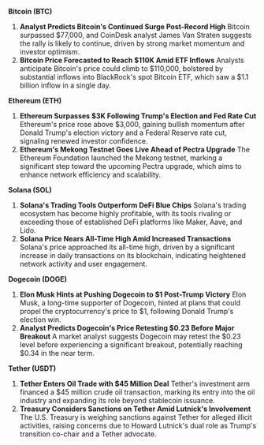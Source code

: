 **Bitcoin (BTC)**

1. **Analyst Predicts Bitcoin's Continued Surge Post-Record High**
    Bitcoin surpassed $77,000, and CoinDesk analyst James Van Straten suggests the rally is likely to continue, driven by strong market momentum and investor optimism. 
2. **Bitcoin Price Forecasted to Reach $110K Amid ETF Inflows**
    Analysts anticipate Bitcoin's price could climb to $110,000, bolstered by substantial inflows into BlackRock's spot Bitcoin ETF, which saw a $1.1 billion inflow in a single day. 

**Ethereum (ETH)**

1. **Ethereum Surpasses $3K Following Trump's Election and Fed Rate Cut**
    Ethereum's price rose above $3,000, gaining bullish momentum after Donald Trump's election victory and a Federal Reserve rate cut, signaling renewed investor confidence. 
2. **Ethereum's Mekong Testnet Goes Live Ahead of Pectra Upgrade**
    The Ethereum Foundation launched the Mekong testnet, marking a significant step toward the upcoming Pectra upgrade, which aims to enhance network efficiency and scalability. 

**Solana (SOL)**

1. **Solana's Trading Tools Outperform DeFi Blue Chips**
    Solana's trading ecosystem has become highly profitable, with its tools rivaling or exceeding those of established DeFi platforms like Maker, Aave, and Lido. 
2. **Solana Price Nears All-Time High Amid Increased Transactions**
    Solana's price approached its all-time high, driven by a significant increase in daily transactions on its blockchain, indicating heightened network activity and user engagement. 

**Dogecoin (DOGE)**

1. **Elon Musk Hints at Pushing Dogecoin to $1 Post-Trump Victory**
    Elon Musk, a long-time supporter of Dogecoin, hinted at plans that could propel the cryptocurrency's price to $1, following Donald Trump's election win. 
2. **Analyst Predicts Dogecoin's Price Retesting $0.23 Before Major Breakout**
    A market analyst suggests Dogecoin may retest the $0.23 level before experiencing a significant breakout, potentially reaching $0.34 in the near term. 

**Tether (USDT)**

1. **Tether Enters Oil Trade with $45 Million Deal**
    Tether's investment arm financed a $45 million crude oil transaction, marking its entry into the oil industry and expanding its role beyond stablecoin issuance. 
2. **Treasury Considers Sanctions on Tether Amid Lutnick's Involvement**
    The U.S. Treasury is weighing sanctions against Tether for alleged illicit activities, raising concerns due to Howard Lutnick's dual role as Trump's transition co-chair and a Tether advocate. 